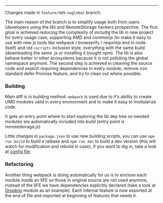 
---
Changes made in `feature/949-noglobal` branch:

The main reason of the branch is to simplify usage both from users (developers using the lib) 
and RemoteStorage hackers prospective. The first gloal is achieved reducing the complexity of
includig the lib in new project for every usage case, supporting AMD
and commonjs (to make it easy to use with new js tools like
webpack / browserify / requirejs and in node itself) and old `<script>`
inclusion style, everything with the same build (downloading the same .js or
installing it trought npm). The lib is also behave better in other ecosystems
because it is not polluting the global namespace anymore.
The second step is achieved in cleaning the source code and explicit
requiring dependencies in every module, remove non standard defer Promise feature,
and try to clean out where possible.


### Building 
Main diff is in building method:
`webpack` is used due to it's ability to create UMD modules valid in every environment
and to make it easy to modularize code.

It gets an entry point where to start exploring the lib dep tree so
needed modules are automatically included into build (entry point is remotestorage.js)

Little changes in `package.json` to use new building scripts, you can 
use `npm run build` to build a release and `npm run dev` to build a dev
version (this will watch for modification and rebuild in case), 
if you want to dig in, take a look at [config file](webpack.config.js)


### Refactoring 
Another thing webpack is doing automatically for us is to enclose each
module inside an IIFE so those in original source are not used anymore,
instead of the IIFE we have dependencies explicitly declared (take a
look at [Dropbox](https://github.com/remotestorage/remotestorage.js/pull/951/files#diff-689ccd3fd11bc1e6ca004b57d4d9edc9) module
as an example).
Each internal feature is now exported at the end of file and
imported at beginning of features that needs it.

